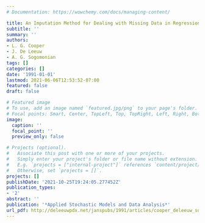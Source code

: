 ```yaml
---
# Documentation: https://wowchemy.com/docs/managing-content/

title: An Imputation Method for Dealing with Missing Data in Regression
subtitle: ''
summary: ''
authors:
- L. G. Cooper
- J. De Leeuw
- A. G. Sogomonian
tags: []
categories: []
date: '1991-01-01'
lastmod: 2021-06-06T12:53:52-07:00
featured: false
draft: false

# Featured image
# To use, add an image named `featured.jpg/png` to your page's folder.
# Focal points: Smart, Center, TopLeft, Top, TopRight, Left, Right, BottomLeft, Bottom, BottomRight.
image:
  caption: ''
  focal_point: ''
  preview_only: false

# Projects (optional).
#   Associate this post with one or more of your projects.
#   Simply enter your project's folder or file name without extension.
#   E.g. `projects = ["internal-project"]` references `content/project/deep-learning/index.md`.
#   Otherwise, set `projects = []`.
projects: []
publishDate: '2021-10-25T19:24:05.277452Z'
publication_types:
- '2'
abstract: ''
publication: '*Applied Stochastic Models and Data Analysis*'
url_pdf: http://deleeuwpdx.net/janspubs/1991/articles/cooper_deleeuw_sogomonian_A_91.pdf
---
```

